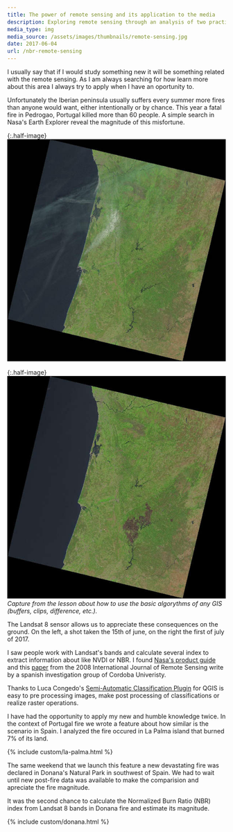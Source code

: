 ```yaml
---
title: The power of remote sensing and its application to the media
description: Exploring remote sensing through an analysis of two practical applications of the Difference Normalized Burn Index, focusing on the assessment of the severity of two major fires in Spain using Landsat 8 imagery.
media_type: img
media_source: /assets/images/thumbnails/remote-sensing.jpg
date: 2017-06-04
url: /nbr-remote-sensing
---
```


I usually say that if I would study something new it will be something related with the remote sensing. As I am always searching for how learn more about this area I always try to apply when I have an oportunity to.

Unfortunately the Iberian peninsula usually suffers every summer more fires than anyone would want, either intentionally or by chance. This year a fatal fire in Pedrogao, Portugal killed more than 60 people. A simple search in Nasa's Earth Explorer reveal the magnitude of this misfortune.

{:.half-image}
![image](/assets/images/LC08_L1TP_204032_20170615_20170628_01_T1-sm.jpg)

{:.half-image}
![image](/assets/images/LC08_L1TP_204032_20170701_20170715_01_T1-sm.jpg)
_Capture from the lesson about how to use the basic algorythms of any GIS (buffers, clips, difference, etc.)._

The Landsat 8 sensor allows us to appreciate these consequences on the ground. On the left, a shot taken the 15th of june, on the right the first of july of 2017.

I saw people work with Landsat's bands and calculate several index to extract information about like NVDI or NBR. I found [Nasa's product guide](https://landsat.usgs.gov/sites/default/files/documents/si_product_guide.pdf) and this [paper](http://www.mtbs.gov/pdf/Escuin_Navarro_etal_2008_BS_NBR_NDVI_Spain.pdf) from the 2008 International Journal of Remote Sensing write by a spanish investigation group of Cordoba Univeristy.

Thanks to Luca Congedo's [Semi-Automatic Classification Plugin](https://github.com/semiautomaticgit/SemiAutomaticClassificationPlugin) for QGIS is easy to pre processing images, make post processing of classifications or realize raster operations.

I have had the opportunity to apply my new and humble knowledge twice. In the context of Portugal fire we wrote a feature about how similar is the scenario in Spain. I analyzed the fire occured in La Palma island that burned 7% of its land.

{% include custom/la-palma.html %}

The same weekend that we launch this feature a new devastating fire was
declared in Donana's Natural Park in southwest of Spain. We had to wait
until new post-fire data was available to make the comparision and
apreciate the fire magnitude.

It was the second chance to calculate the Normalized Burn Ratio (NBR)
index from Landsat 8 bands in Donana fire and estimate its magnitude.

{% include custom/donana.html %}

